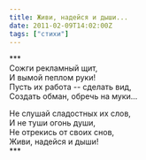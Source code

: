 ```yaml
---
title: Живи, надейся и дыши...
date: 2011-02-09T14:02:00Z
tags: ["стихи"]
---
```


\*\*\*  
Сожги рекламный щит,  
И вымой пеплом руки!  
Пусть их работа -- сделать вид,  
Создать обман, обречь на муки...

Не слушай сладостных их слов,  
И не туши огонь души,  
Не отрекись от своих снов,  
Живи, надейся и дыши!  
\*\*\*


